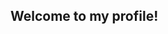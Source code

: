 ## Welcome to my profile! 

<!--
My name is Julia Moura, and I'm passionate about technology and computer science. I love learning about everything and always enjoy trying new things.

💻 Programming Languages: My favorite language is C++, but I like to experiment with other languages as well, such as Python and more.

🎮 Projects: I develop various projects, some of them are not public, but feel free to connect with me at linkedin, so I can show you!

📚 Interests: I'm fascinated by data structures, algorithms, competitive programming, and mathematics. I'm also interested in improving my skills in software development and game logic.

🚀 Let's Connect! Feel free to explore my repositories and contribute. I'm always open to discussions, collaborations, and new ideas!

- 🔭 I’m currently studying at UFMG
- 📫 How to reach me: https://www.linkedin.com/in/julia-moura-b877b7269/
- 😄 Pronouns: she/her

## 📊 GitHub Stats

<a href="https://github.com/seu-usuario">
  <img height=180 align="center" src="https://github-readme-stats.vercel.app/api?username=seu-usuario&show_icons=true&theme=gruvbox" />
</a>
<a href="https://github.com/seu-usuario">
  <img height=180 align="center" src="https://github-readme-stats.vercel.app/api/top-langs/?username=seu-usuario&layout=compact&langs_count=8&theme=gruvbox" />
</a>

-->
